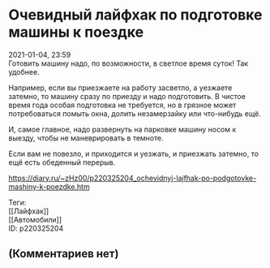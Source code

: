 Очевидный лайфхак по подготовке машины к поездке
================================================

  
2021-01-04, 23:59  
 Готовить машину надо, по возможности, в светлое время суток! Так удобнее.   
   
 Например, если вы приезжаете на работу засветло, а уезжаете затемно, то машину сразу по приезду и надо подготовить. В чистое время года особая подготовка не требуется, но в грязное может потребоваться помыть окна, долить незамерзайку или что-нибудь ещё.   
   
 И, самое главное, надо развернуть на парковке машину носом к выезду, чтобы не маневрировать в темноте.   
   
 Если вам не повезло, и приходится и уезжать, и приезжать затемно, то ещё есть обеденный перерыв.   
  
<https://diary.ru/~zHz00/p220325204_ochevidnyj-lajfhak-po-podgotovke-mashiny-k-poezdke.htm>  
  
Теги:  
[[Лайфхак]]  
[[Автомобили]]  
ID: p220325204  


(Комментариев нет)
------------------